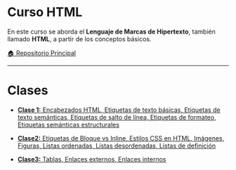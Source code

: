 # Curso HTML

En este curso se aborda el **Lenguaje de Marcas de Hipertexto**, también llamado **HTML**, a partir de los conceptos básicos.

[🏠 Repositorio Principal](https://github.com/andreiDev1/CursoDesarrolloWeb)

---

# Clases

- [**Clase 1:** Encabezados HTML, Etiquetas de texto básicas, Etiquetas de texto semánticas, Etiquetas de salto de línea, Etiquetas de formateo, Etiquetas semánticas estructurales](https://github.com/andreiDev1/CursoDesarrolloWeb/tree/main/01-CursoHTML/Clase%201)

- [**Clase2:** Etiquetas de Bloque vs Inline, Estilos CSS en HTML, Imágenes, Figuras, Listas ordenadas, Listas desordenadas, Listas de definición](https://github.com/andreiDev1/CursoDesarrolloWeb/tree/main/01-CursoHTML/Clase%202)
- [**Clase3:** Tablas, Enlaces externos, Enlaces internos](https://github.com/walterarriaza/CursoDesarrolloWeb/tree/main/01-CursoHTML/Clase%203)

